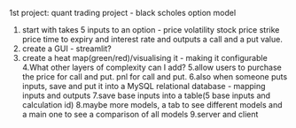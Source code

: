 
1st project: quant trading project - black scholes option model
1. start with takes 5 inputs to an option - price volatility stock price strike price time to expiry and interest rate and outputs a call and a put value.
2. create a GUI - streamlit?
3. create a heat map(green/red)/visualising it - making it configurable
4.What other layers of complexity can I add?
5.allow users to purchase the price for call and put. pnl for call and put.
6.also when someone puts inputs, save and put it into a MySQL relational database - mapping inputs and outputs
7.save base inputs into a table(5 base inputs and calculation id)
8.maybe more models, a tab to see different models and a main one to see a comparison of all models
9.server and client 

